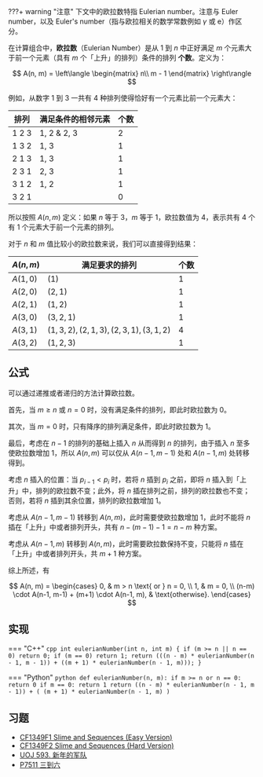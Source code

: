 ???+ warning "注意"
    下文中的欧拉数特指 Eulerian number。注意与 Euler number，以及 Euler's number（指与欧拉相关的数学常数例如 $\gamma$ 或 $\mathrm{e}$）作区分。

在计算组合中，**欧拉数**（Eulerian Number）是从 $1$ 到 $n$ 中正好满足 $m$ 个元素大于前一个元素（具有 $m$ 个「上升」的排列）条件的排列 **个数**。定义为：

$$
A(n, m) = 
\left\langle 
\begin{matrix}
  n\\
  m - 1
\end{matrix}
\right\rangle
$$

例如，从数字 $1$ 到 $3$ 一共有 $4$ 种排列使得恰好有一个元素比前一个元素大：

| 排列    | 满足条件的相邻元素   | 个数 |
| ----- | ----------- | -- |
| 1 2 3 | 1, 2 & 2, 3 | 2  |
| 1 3 2 | 1, 3        | 1  |
| 2 1 3 | 1, 3        | 1  |
| 2 3 1 | 2, 3        | 1  |
| 3 1 2 | 1, 2        | 1  |
| 3 2 1 |             | 0  |

所以按照 $A(n, m)$ 定义：如果 $n$ 等于 $3$，$m$ 等于 $1$，欧拉数值为 $4$，表示共有 $4$ 个有 $1$ 个元素大于前一个元素的排列。

对于 $n$ 和 $m$ 值比较小的欧拉数来说，我们可以直接得到结果：

| $A(n, m)$ | 满足要求的排列                                      | 个数 |
| --------- | -------------------------------------------- | -- |
| $A(1, 0)$ | $(1)$                                        | 1  |
| $A(2, 0)$ | $(2, 1)$                                     | 1  |
| $A(2, 1)$ | $(1, 2)$                                     | 1  |
| $A(3, 0)$ | $(3, 2, 1)$                                  | 1  |
| $A(3, 1)$ | $(1, 3, 2), (2, 1, 3), (2, 3, 1), (3, 1, 2)$ | 4  |
| $A(3, 2)$ | $(1, 2, 3)$                                  | 1  |

## 公式

可以通过递推或者递归的方法计算欧拉数。

首先，当 $m \geqslant n$ 或 $n = 0$ 时，没有满足条件的排列，即此时欧拉数为 $0$。

其次，当 $m = 0$ 时，只有降序的排列满足条件，即此时欧拉数为 $1$。

最后，考虑在 $n-1$ 的排列的基础上插入 $n$ 从而得到 $n$ 的排列，由于插入 $n$ 至多使欧拉数增加 $1$，所以 $A(n, m)$ 可以仅从 $A(n-1, m-1)$ 处和 $A(n-1, m)$ 处转移得到。

考虑 $n$ 插入的位置：当 $p_{i-1} < p_{i}$ 时，若将 $n$ 插到 $p_{i}$ 之前，即将 $n$ 插入到「上升」中，排列的欧拉数不变；此外，将 $n$ 插在排列之前，排列的欧拉数也不变；否则，若将 $n$ 插到其余位置，排列的欧拉数增加 $1$。

考虑从 $A(n-1, m-1)$ 转移到 $A(n, m)$，此时需要使欧拉数增加 $1$，此时不能将 $n$ 插在「上升」中或者排列开头，共有 $n - (m-1) - 1 = n-m$ 种方案。

考虑从 $A(n-1, m)$ 转移到 $A(n, m)$，此时需要欧拉数保持不变，只能将 $n$ 插在「上升」中或者排列开头，共 $m+1$ 种方案。

综上所述，有

$$
A(n, m) = \begin{cases}
    0, & m > n \text{ or } n = 0, \\
    1, & m = 0, \\
    (n-m) \cdot A(n-1, m-1) + (m+1) \cdot A(n-1, m), & \text{otherwise}.
\end{cases}
$$

## 实现

=== "C++"
    ```cpp
    int eulerianNumber(int n, int m) {
      if (m >= n || n == 0) return 0;
      if (m == 0) return 1;
      return (((n - m) * eulerianNumber(n - 1, m - 1)) +
              ((m + 1) * eulerianNumber(n - 1, m)));
    }
    ```

=== "Python"
    ```python
    def eulerianNumber(n, m):
        if m >= n or n == 0:
            return 0
        if m == 0:
            return 1
        return ((n - m) * eulerianNumber(n - 1, m - 1)) + (
            (m + 1) * eulerianNumber(n - 1, m)
        )
    ```

## 习题

-   [CF1349F1 Slime and Sequences (Easy Version)](https://codeforces.com/problemset/problem/1349/F1)
-   [CF1349F2 Slime and Sequences (Hard Version)](https://codeforces.com/problemset/problem/1349/F2)
-   [UOJ 593. 新年的军队](https://uoj.ac/problem/593)
-   [P7511 三到六](https://www.luogu.com.cn/problem/P7511)
